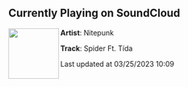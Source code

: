 ## Currently Playing on SoundCloud

[<img align="left" width="100" src="https://i1.sndcdn.com/artworks-t2xYqI7VvpQ9SH9y-wyZAtA-t500x500.jpg">](https://soundcloud.com/nitepunk/spider-ft-tida)

**Artist**: Nitepunk 

**Track**: Spider Ft. Tída

Last updated at 03/25/2023 10:09
